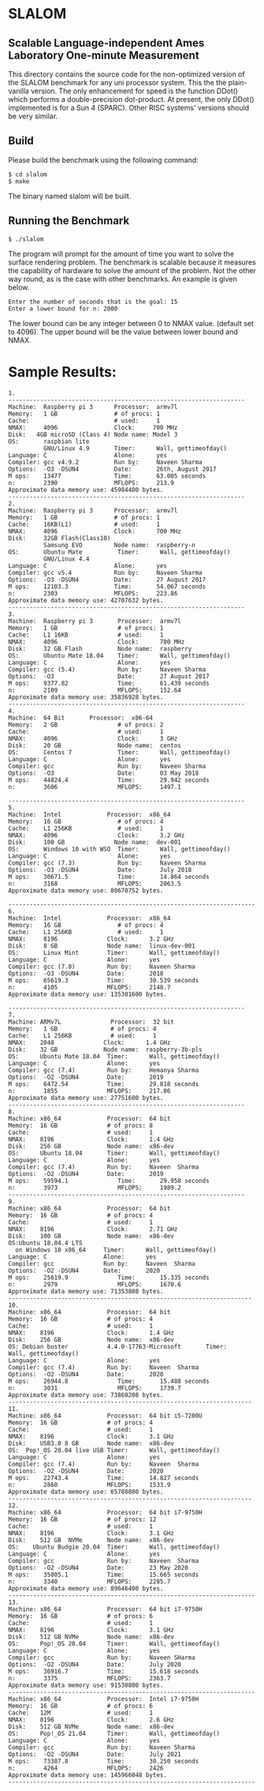 #  SLALOM
## Scalable Language-independent Ames Laboratory One-minute Measurement

This directory contains the source code for the non-optimized version of the
SLALOM benchmark for any uni processor system.  This the the plain-vanilla
version.  The only enhancement for speed is the function DDot() which
performs a double-precision dot-product.  At present, the only DDot()
implemented is for a Sun 4 (SPARC).  Other RISC systems' versions should be
very similar.

 ## Build
Please build the benchmark using the following command:
```
$ cd slalom
$ make 
```
The binary named slalom will be built.

## Running the Benchmark

``` $ ./slalom ```

The program will prompt for the amount of time you want to solve the surface rendering problem. The benchmark is scalable because it measures the capability of hardware to solve the amount of the problem. Not the other way round, as is the case with other benchmarks. An example is given below.
```
Enter the number of seconds that is the goal: 15
Enter a lower bound for n: 2000
```
The lower bound can be any integer between 0 to NMAX value. (default set to 4096). The upper bound will be the value between lower bound and NMAX.

Sample Results:
================
```
1.
-------------------------------------------------------------------
Machine:  Raspberry pi 3      Processor:  armv7l
Memory:   1 GB                # of procs: 1
Cache:                        # used:     1
NMAX:     4096                Clock:     700 MHz
Disk:   4GB microSD (Class 4) Node name: Model 3 
OS:       raspbian lite
          GNU/Linux 4.9       Timer:      Wall, gettimeofday()
Language: C                   Alone:      yes
Compiler: gcc v4.9.2          Run by:     Naveen Sharma
Options:  -O3 -DSUN4          Date:       26th, August 2017
M ops:    13477               Time:       63.005 seconds
n:        2390                MFLOPS:     213.9
Approximate data memory use: 45984400 bytes.
-------------------------------------------------------------------
2.
Machine:  Raspberry pi 3      Processor:  armv7l
Memory:   1 GB                # of procs: 1
Cache:    16KB(L1)            # used:     1
NMAX:     4096                Clock:      700 MHz
Disk:     32GB Flash(Class10)
          Samsung EVO         Node name:  raspberry-n
OS:       Ubuntu Mate          Timer:      Wall, gettimeofday()
          GNU/Linux 4.4
Language: C                   Alone:      yes
Compiler: gcc v5.4            Run by:     Naveen Sharma
Options:  -O3 -DSUN4          Date:       27 August 2017
M ops:    12103.3             Time:       54.067 seconds
n:        2303                MFLOPS:     223.86
Approximate data memory use: 42707632 bytes.
-------------------------------------------------------------------
3.
Machine:  Raspberry pi 3       Processor:  armv7l
Memory:   1 GB                 # of procs: 1
Cache:    L1 16KB              # used:     1
NMAX:     4096                 Clock:      700 MHz
Disk:     32 GB Flash          Node name:  raspberry
OS:       Ubuntu Mate 18.04    Timer:      Wall, gettimeofday()
Language: C                    Alone:      yes
Compiler: gcc (5.4)            Run by:     Naveen Sharma
Options:  -O3                  Date:       27 August 2017
M ops:    9377.82              Time:       61.439 seconds
n:        2109                 MFLOPS:     152.64
Approximate data memory use: 35836928 bytes.
-------------------------------------------------------------------
4.
Machine:  64 Bit       Processor:  x86-64
Memory:   2 GB                 # of procs: 2
Cache:                         # used:     1
NMAX:     4096                 Clock:      3 GHz
Disk:     20 GB                Node name:  centos
OS:       Centos 7             Timer:      Wall, gettimeofday()
Language: C                    Alone:      yes
Compiler: gcc                  Run by:     Naveen Sharma
Options:  -O3                  Date:       03 May 2018
M ops:    44824.4              Time:       29.942 seconds
n:        3606                 MFLOPS:     1497.1

-------------------------------------------------------------------
5.
Machine:  Intel             Processor:  x86_64
Memory:   16 GB                # of procs: 4
Cache:    L1 256KB             # used:     1
NMAX:     4096                 Clock:      3.2 GHz
Disk:     100 GB              Node name:  dev-001 
OS:       Windows 10 with WSO  Timer:      Wall, gettimeofday()
Language: C                    Alone:      yes
Compiler: gcc (7.3)            Run by:     Naveen Sharma
Options:  -O3 -DSUN4           Date:       July 2018
M ops:    30671.5              Time:       14.864 seconds
n:        3168                 MFLOPS:     2063.5
Approximate data memory use: 80670752 bytes.

----------------------------------------------------------------------
6.
Machine:  Intel             Processor:  x86_64
Memory:   16 GB                # of procs: 4
Cache:    L1 256KB             # used:     1
NMAX:     8196              Clock:      3.2 GHz
Disk:     8 GB              Node name:  linux-dev-001
OS:       Linux Mint        Timer:      Wall, gettimeofday()
Language: C                 Alone:      yes
Compiler: gcc (7.8)         Run by:     Naveen Sharma
Options:  -O3 -DSUN4        Date:       2018
M ops:    65619.3           Time:       30.539 seconds
n:        4105              MFLOPS:     2148.7
Approximate data memory use: 135301600 bytes.

-------------------------------------------------------------------
7.
Machine: ARMv7L              Processor:  32 bit
Memory:   1 GB               # of procs: 4
Cache:    L1 256KB           # used:     1
NMAX:    2048              Clock:      1.4 GHz
Disk:    32 GB             Node name:  raspberry-3b-pls
OS:      Ubuntu Mate 18.04  Timer:      Wall, gettimeofday()
Language: C                 Alone:      yes
Compiler: gcc (7.4)         Run by:     Hemanya Sharma
Options:  -O2 -DSUN4        Date:       2019
M ops:    6472.54           Time:       29.818 seconds
n:        1855              MFLOPS:     217.06
Approximate data memory use: 27751600 bytes.
-------------------------------------------------------------------
8.
Machine: x86_64             Processor:  64 bit
Memory:  16 GB              # of procs: 8
Cache:                      # used:     1
NMAX:    8196               Clock:      1.4 GHz
Disk:    256 GB             Node name:  x86-dev
OS:      Ubuntu 18.04       Timer:      Wall, gettimeofday()
Language: C                 Alone:      yes
Compiler: gcc (7.4)         Run by:     Naveen  Sharma
Options:  -O2 -DSUN4        Date:       2019
M ops:    59594.1              Time:       29.958 seconds
n:        3973                 MFLOPS:     1989.2
-------------------------------------------------------------------
9.
Machine: x86_64             Processor:  64 bit
Memory:  16 GB              # of procs: 4
Cache:                      # used:     1
NMAX:    8196               Clock:      2.71 GHz
Disk:    100 GB             Node name:  x86-dev
OS:Ubuntu 18.04.4 LTS    
  on Windows 10 x86_64     Timer:      Wall, gettimeofday()
Language: C                Alone:      yes
Compiler: gcc              Run by:     Naveen  Sharma
Options:  -O2 -DSUN4       Date:       2020
M ops:    25619.9              Time:       15.335 seconds
n:        2979                 MFLOPS:     1670.6
Approximate data memory use: 71353808 bytes.
---------------------------------------------------------------------
10.
Machine: x86_64             Processor:  64 bit
Memory:  16 GB              # of procs: 4
Cache:                      # used:     1
NMAX:    8196               Clock:      1.4 GHz
Disk:    256 GB             Node name:  x86-dev
OS: Debian buster           4.4.0-17763-Microsoft       Timer:      Wall, gettimeofday()
Language: C                 Alone:      yes
Compiler: gcc (7.4)         Run by:     Naveen  Sharma
Options:  -O2 -DSUN4        Date:       2020
M ops:    26944.8              Time:       15.488 seconds
n:        3031                 MFLOPS:     1739.7
Approximate data memory use: 73860208 bytes.
---------------------------------------------------------------------
11.
Machine: x86_64             Processor:  64 bit i5-7200U
Memory:  16 GB              # of procs: 4
Cache:                      # used:     1
NMAX:    8196               Clock:      3.1 GHz
Disk:    USB3.0 8 GB        Node name:  x86-dev
OS:  Pop!_OS 20.04 live USB Timer:      Wall, gettimeofday()
Language: C                 Alone:      yes
Compiler: gcc (7.4)         Run by:     Naveen  Sharma
Options:  -O2 -DSUN4        Date:       2020
M ops:    22743.4           Time:       14.827 seconds
n:        2860              MFLOPS:     1533.9
Approximate data memory use: 65780800 bytes.
---------------------------------------------------------------------
12.
Machine: x86_64             Processor:  64 bit i7-9750H
Memory:  16 GB              # of procs: 12
Cache:                      # used:     1
NMAX:    8196               Clock:      3.1 GHz
Disk:    512 GB  NVMe       Node name:  x86-dev
OS:    Ubuntu Budgie 20.04  Timer:      Wall, gettimeofday()
Language: C                 Alone:      yes
Compiler: gcc               Run by:     Naveen  Sharma
Options:  -O2 -DSUN4        Date:       23 May 2020
M ops:    35805.1           Time:       15.665 seconds
n:        3340              MFLOPS:     2285.7
Approximate data memory use: 89646400 bytes.
----------------------------------------------------------------------
13.
Machine: x86_64             Processor:  64 bit i7-9750H
Memory:  16 GB              # of procs: 6 
Cache:                      # used:     1
NMAX:    8196               Clock:      3.1 GHz
Disk:    512 GB NVMe        Node name:  x86-dev
OS:      Pop!_OS 20.04      Timer:      Wall, gettimeofday()
Language: C                 Alone:      yes
Compiler: gcc               Run by:     Naveen SHarma
Options:  -O2 -DSUN4        Date:       July 2020
M ops:    36916.7           Time:       15.618 seconds
n:        3375              MFLOPS:     2363.7
Approximate data memory use: 91530800 bytes.
----------------------------------------------------------------------
Machine: x86_64             Processor:  Intel i7-9750H
Memory:  16 GB              # of procs: 6
Cache:   12M                # used:     1
NMAX:    8196               Clock:      2.6 GHz
Disk:    512 GB NVMe        Node name:  x86-dev
OS:      Pop!_OS 21.04      Timer:      Wall, gettimeofday()
Language: C                 Alone:      yes
Compiler: gcc               Run by:     Naveen Sharma
Options:  -O2 -DSUN4        Date:       July 2021
M ops:    73387.8           Time:       30.250 seconds
n:        4264              MFLOPS:     2426
Approximate data memory use: 145966048 bytes.
----------------------------------------------------------------------
```
